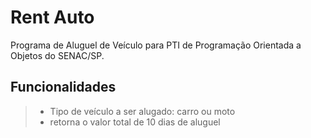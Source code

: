 # Rent Auto
Programa de Aluguel de Veículo para PTI de Programação Orientada a Objetos do SENAC/SP.

## Funcionalidades
>
> - Tipo de veículo a ser alugado: carro ou moto
> - retorna o valor total de 10 dias de aluguel
>   

